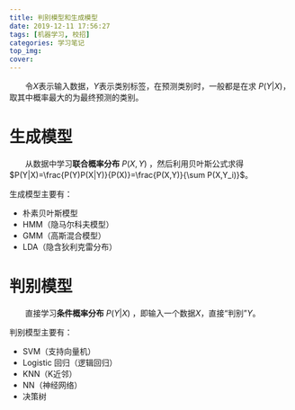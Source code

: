```yaml
---
title: 判别模型和生成模型
date: 2019-12-11 17:56:27
tags: [机器学习, 校招]
categories: 学习笔记
top_img:
cover:
---
```


&emsp;&emsp;令$X$表示输入数据，$Y$表示类别标签，在预测类别时，一般都是在求 $P(Y|X)$，取其中概率最大的为最终预测的类别。

# 生成模型
&emsp;&emsp;从数据中学习**联合概率分布** $P(X, Y)$ ，然后利用贝叶斯公式求得 $P(Y|X)=\frac{P(Y)P(X|Y)}{P(X)}=\frac{P(X,Y)}{\sum P(X,Y_i)}$。

生成模型主要有：

- 朴素贝叶斯模型
- HMM（隐马尔科夫模型）
- GMM（高斯混合模型）
- LDA（隐含狄利克雷分布）

# 判别模型
&emsp;&emsp;直接学习**条件概率分布** $P(Y|X)$ ，即输入一个数据$X$，直接“判别”$Y$。

判别模型主要有：
- SVM（支持向量机）
- Logistic 回归（逻辑回归）
- KNN（K近邻）
- NN（神经网络）
- 决策树